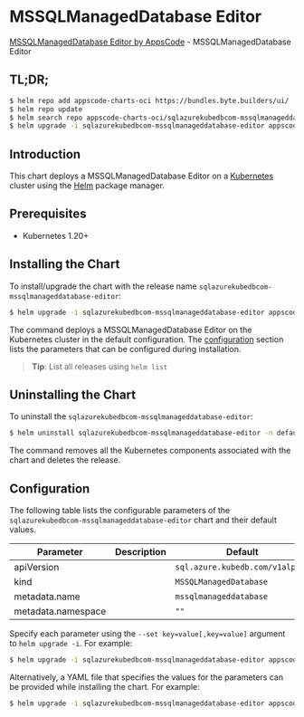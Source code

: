 # MSSQLManagedDatabase Editor

[MSSQLManagedDatabase Editor by AppsCode](https://appscode.com) - MSSQLManagedDatabase Editor

## TL;DR;

```bash
$ helm repo add appscode-charts-oci https://bundles.byte.builders/ui/
$ helm repo update
$ helm search repo appscode-charts-oci/sqlazurekubedbcom-mssqlmanageddatabase-editor --version=v0.10.0
$ helm upgrade -i sqlazurekubedbcom-mssqlmanageddatabase-editor appscode-charts-oci/sqlazurekubedbcom-mssqlmanageddatabase-editor -n default --create-namespace --version=v0.10.0
```

## Introduction

This chart deploys a MSSQLManagedDatabase Editor on a [Kubernetes](http://kubernetes.io) cluster using the [Helm](https://helm.sh) package manager.

## Prerequisites

- Kubernetes 1.20+

## Installing the Chart

To install/upgrade the chart with the release name `sqlazurekubedbcom-mssqlmanageddatabase-editor`:

```bash
$ helm upgrade -i sqlazurekubedbcom-mssqlmanageddatabase-editor appscode-charts-oci/sqlazurekubedbcom-mssqlmanageddatabase-editor -n default --create-namespace --version=v0.10.0
```

The command deploys a MSSQLManagedDatabase Editor on the Kubernetes cluster in the default configuration. The [configuration](#configuration) section lists the parameters that can be configured during installation.

> **Tip**: List all releases using `helm list`

## Uninstalling the Chart

To uninstall the `sqlazurekubedbcom-mssqlmanageddatabase-editor`:

```bash
$ helm uninstall sqlazurekubedbcom-mssqlmanageddatabase-editor -n default
```

The command removes all the Kubernetes components associated with the chart and deletes the release.

## Configuration

The following table lists the configurable parameters of the `sqlazurekubedbcom-mssqlmanageddatabase-editor` chart and their default values.

|     Parameter      | Description |                  Default                   |
|--------------------|-------------|--------------------------------------------|
| apiVersion         |             | <code>sql.azure.kubedb.com/v1alpha1</code> |
| kind               |             | <code>MSSQLManagedDatabase</code>          |
| metadata.name      |             | <code>mssqlmanageddatabase</code>          |
| metadata.namespace |             | <code>""</code>                            |


Specify each parameter using the `--set key=value[,key=value]` argument to `helm upgrade -i`. For example:

```bash
$ helm upgrade -i sqlazurekubedbcom-mssqlmanageddatabase-editor appscode-charts-oci/sqlazurekubedbcom-mssqlmanageddatabase-editor -n default --create-namespace --version=v0.10.0 --set apiVersion=sql.azure.kubedb.com/v1alpha1
```

Alternatively, a YAML file that specifies the values for the parameters can be provided while
installing the chart. For example:

```bash
$ helm upgrade -i sqlazurekubedbcom-mssqlmanageddatabase-editor appscode-charts-oci/sqlazurekubedbcom-mssqlmanageddatabase-editor -n default --create-namespace --version=v0.10.0 --values values.yaml
```
